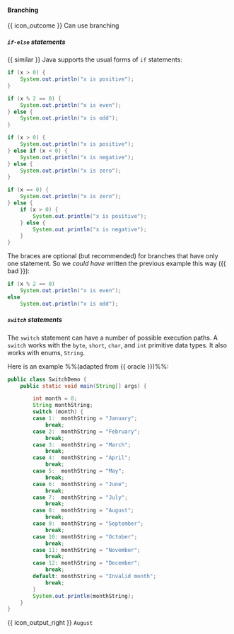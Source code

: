 <div id="title">

#### Branching

</div>

<span id="prereqs"></span>

<span id="outcomes">{{ icon_outcome }} Can use branching</span>

<div id="body">

##### `if-else` statements

<div class="indented">

{{ similar }} Java supports the usual forms of `if` statements:

```java
if (x > 0) {
    System.out.println("x is positive");
}
```
```java
if (x % 2 == 0) {
    System.out.println("x is even");
} else {
    System.out.println("x is odd");
}
```
```java
if (x > 0) {
    System.out.println("x is positive");
} else if (x < 0) {
    System.out.println("x is negative");
} else {
    System.out.println("x is zero");
}
```
```java
if (x == 0) {
    System.out.println("x is zero");
} else {
    if (x > 0) {
        System.out.println("x is positive");
    } else {
        System.out.println("x is negative");
    }
}
```
The braces are optional (but recommended) for branches that have only one statement.
So we _could have_ written the previous example this way ({{ bad }}):
```java
if (x % 2 == 0)
    System.out.println("x is even");
else
    System.out.println("x is odd");
```

</div>

##### `switch` statements

<div class="indented">

The `switch` statement can have a number of possible execution paths. A `switch` works with the `byte`, `short`, `char`, and `int` primitive data types. It also works with enums, `String`.

Here is an example %%(adapted from {{ oracle }})%%:

```java
public class SwitchDemo {
    public static void main(String[] args) {

        int month = 8;
        String monthString;
        switch (month) {
        case 1:  monthString = "January";
            break;
        case 2:  monthString = "February";
            break;
        case 3:  monthString = "March";
            break;
        case 4:  monthString = "April";
            break;
        case 5:  monthString = "May";
            break;
        case 6:  monthString = "June";
            break;
        case 7:  monthString = "July";
            break;
        case 8:  monthString = "August";
            break;
        case 9:  monthString = "September";
            break;
        case 10: monthString = "October";
            break;
        case 11: monthString = "November";
            break;
        case 12: monthString = "December";
            break;
        default: monthString = "Invalid month";
            break;
        }
        System.out.println(monthString);
    }
}
```

{{ icon_output_right }} `August`

</div>

</div>

<div id="extras">
  <include src="exercisesPanel.md" boilerplate />
  <include src="resourcesPanel.md" boilerplate />
</div>